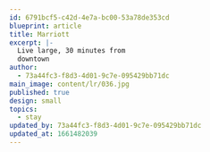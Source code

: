 ```yaml
---
id: 6791bcf5-c42d-4e7a-bc00-53a78de353cd
blueprint: article
title: Marriott
excerpt: |-
  Live large, 30 minutes from
  downtown
author:
  - 73a44fc3-f8d3-4d01-9c7e-095429bb71dc
main_image: content/lr/036.jpg
published: true
design: small
topics:
  - stay
updated_by: 73a44fc3-f8d3-4d01-9c7e-095429bb71dc
updated_at: 1661482039
---
```

